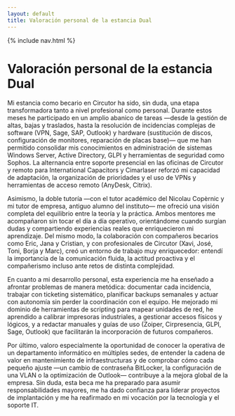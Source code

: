 ```yaml
---
layout: default
title: Valoración personal de la estancia Dual
---
```


{% include nav.html %}

# Valoración personal de la estancia Dual


Mi estancia como becario en Circutor ha sido, sin duda, una etapa transformadora tanto a nivel profesional como personal. Durante estos meses he participado en un amplio abanico de tareas —desde la gestión de altas, bajas y traslados, hasta la resolución de incidencias complejas de software (VPN, Sage, SAP, Outlook) y hardware (sustitución de discos, configuración de monitores, reparación de placas base)— que me han permitido consolidar mis conocimientos en administración de sistemas Windows Server, Active Directory, GLPI y herramientas de seguridad como Sophos. La alternancia entre soporte presencial en las oficinas de Circutor y remoto para International Capacitors y Cimarlaser reforzó mi capacidad de adaptación, la organización de prioridades y el uso de VPNs y herramientas de acceso remoto (AnyDesk, Citrix).

Asimismo, la doble tutoría —con el tutor académico del Nicolau Copèrnic y mi tutor de empresa, antiguo alumno del instituto— me ofreció una visión completa del equilibrio entre la teoría y la práctica. Ambos mentores me acompañaron sin tocar el día a día operativo, orientándome cuando surgían dudas y compartiendo experiencias reales que enriquecieron mi aprendizaje. Del mismo modo, la colaboración con compañeros becarios como Eric, Jana y Cristian, y con profesionales de Circutor (Xavi, José, Toni, Borja y Marc), creó un entorno de trabajo muy enriquecedor: entendí la importancia de la comunicación fluida, la actitud proactiva y el compañerismo incluso ante retos de distinta complejidad.

En cuanto a mi desarrollo personal, esta experiencia me ha enseñado a afrontar problemas de manera metódica: documentar cada incidencia, trabajar con ticketing sistemático, planificar backups semanales y actuar con autonomía sin perder la coordinación con el equipo. He mejorado mi dominio de herramientas de scripting para mapear unidades de red, he aprendido a calibrar impresoras industriales, a gestionar accesos físicos y lógicos, y a redactar manuales y guías de uso (Zoiper, Cirpresencia, GLPI, Sage, Outlook) que facilitarán la incorporación de futuros compañeros.

Por último, valoro especialmente la oportunidad de conocer la operativa de un departamento informático en múltiples sedes, de entender la cadena de valor en mantenimiento de infraestructuras y de comprobar cómo cada pequeño ajuste —un cambio de contraseña BitLocker, la configuración de una VLAN o la optimización de Outlook— contribuye a la mejora global de la empresa. Sin duda, esta beca me ha preparado para asumir responsabilidades mayores, me ha dado confianza para liderar proyectos de implantación y me ha reafirmado en mi vocación por la tecnología y el soporte IT.  

